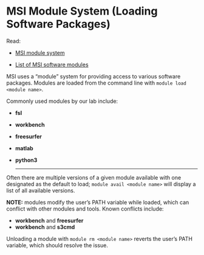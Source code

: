 # MSI Module System (Loading Software Packages)

Read: 
* [MSI module system](https://www.msi.umn.edu/support/faq/what-software-does-msi-offer-how-do-i-access-it)

* [List of MSI software modules](https://www.msi.umn.edu/software)

MSI uses a “module” system for providing access to various software packages. Modules are loaded from the command line with `module load <module name>`.


Commonly used modules by our lab include:

* **fsl** 
* **workbench** 
* **freesurfer**
* **matlab**
* **python3**

    **	**


Often there are multiple versions of a given module available with one designated as the default to load;  `module avail <module name>` will display a list of all available versions.


**NOTE:** modules modify the user’s PATH variable while loaded, which can conflict with other modules and tools. Known conflicts include: 

* **workbench** and **freesurfer**
* **workbench** and **s3cmd**

Unloading a module with `module rm <module name>` reverts the user’s PATH variable, which should resolve the issue.